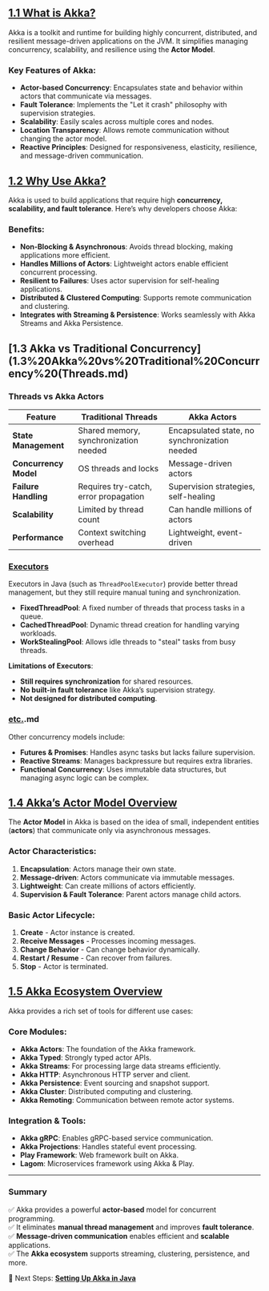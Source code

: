 ## [1.1 What is Akka?](1.1%20What%20is%20Akka?.md)

Akka is a toolkit and runtime for building highly concurrent, distributed, and resilient message-driven applications on the JVM. It simplifies managing concurrency, scalability, and resilience using the **Actor Model**.

### Key Features of Akka:

- **Actor-based Concurrency**: Encapsulates state and behavior within actors that communicate via messages.
- **Fault Tolerance**: Implements the "Let it crash" philosophy with supervision strategies.
- **Scalability**: Easily scales across multiple cores and nodes.
- **Location Transparency**: Allows remote communication without changing the actor model.
- **Reactive Principles**: Designed for responsiveness, elasticity, resilience, and message-driven communication.

## [1.2 Why Use Akka?](1.2%20Why%20use%20Akka?.md)

Akka is used to build applications that require high **concurrency, scalability, and fault tolerance**. Here’s why developers choose Akka:

### Benefits:

- **Non-Blocking & Asynchronous**: Avoids thread blocking, making applications more efficient.
- **Handles Millions of Actors**: Lightweight actors enable efficient concurrent processing.
- **Resilient to Failures**: Uses actor supervision for self-healing applications.
- **Distributed & Clustered Computing**: Supports remote communication and clustering.
- **Integrates with Streaming & Persistence**: Works seamlessly with Akka Streams and Akka Persistence.

## [1.3 Akka vs Traditional Concurrency](1.3%20Akka%20vs%20Traditional%20Concurrency%20(Threads.md)

### Threads vs Akka Actors

| Feature               | Traditional Threads                   | Akka Actors                                   |
| --------------------- | ------------------------------------- | --------------------------------------------- |
| **State Management**  | Shared memory, synchronization needed | Encapsulated state, no synchronization needed |
| **Concurrency Model** | OS threads and locks                  | Message-driven actors                         |
| **Failure Handling**  | Requires try-catch, error propagation | Supervision strategies, self-healing          |
| **Scalability**       | Limited by thread count               | Can handle millions of actors                 |
| **Performance**       | Context switching overhead            | Lightweight, event-driven                     |

### [Executors](Executors.md)

Executors in Java (such as `ThreadPoolExecutor`) provide better thread management, but they still require manual tuning and synchronization.

- **FixedThreadPool**: A fixed number of threads that process tasks in a queue.
- **CachedThreadPool**: Dynamic thread creation for handling varying workloads.
- **WorkStealingPool**: Allows idle threads to "steal" tasks from busy threads.

**Limitations of Executors**:

- **Still requires synchronization** for shared resources.
- **No built-in fault tolerance** like Akka’s supervision strategy.
- **Not designed for distributed computing**.

### [etc.](etc.).md

Other concurrency models include:

- **Futures & Promises**: Handles async tasks but lacks failure supervision.
- **Reactive Streams**: Manages backpressure but requires extra libraries.
- **Functional Concurrency**: Uses immutable data structures, but managing async logic can be complex.

## [1.4 Akka’s Actor Model Overview](1.4%20Akka%E2%80%99s%20Actor%20Model%20Overview.md)

The **Actor Model** in Akka is based on the idea of small, independent entities (**actors**) that communicate only via asynchronous messages.

### Actor Characteristics:

1. **Encapsulation**: Actors manage their own state.
2. **Message-driven**: Actors communicate via immutable messages.
3. **Lightweight**: Can create millions of actors efficiently.
4. **Supervision & Fault Tolerance**: Parent actors manage child actors.

### Basic Actor Lifecycle:

1. **Create** - Actor instance is created.
2. **Receive Messages** - Processes incoming messages.
3. **Change Behavior** - Can change behavior dynamically.
4. **Restart / Resume** - Can recover from failures.
5. **Stop** - Actor is terminated.

## [1.5 Akka Ecosystem Overview](1.5%20Akka%20Ecosystem%20Overview.md)

Akka provides a rich set of tools for different use cases:

### Core Modules:

- **Akka Actors**: The foundation of the Akka framework.
- **Akka Typed**: Strongly typed actor APIs.
- **Akka Streams**: For processing large data streams efficiently.
- **Akka HTTP**: Asynchronous HTTP server and client.
- **Akka Persistence**: Event sourcing and snapshot support.
- **Akka Cluster**: Distributed computing and clustering.
- **Akka Remoting**: Communication between remote actor systems.

### Integration & Tools:

- **Akka gRPC**: Enables gRPC-based service communication.
- **Akka Projections**: Handles stateful event processing.
- **Play Framework**: Web framework built on Akka.
- **Lagom**: Microservices framework using Akka & Play.

---

### Summary

✅ Akka provides a powerful **actor-based** model for concurrent programming.  
✅ It eliminates **manual thread management** and improves **fault tolerance**.  
✅ **Message-driven communication** enables efficient and **scalable** applications.  
✅ The **Akka ecosystem** supports streaming, clustering, persistence, and more.

🚀 Next Steps: **[Setting Up Akka in Java](2.%20Setting%20Up%20Akka%20in%20Java.md)**
